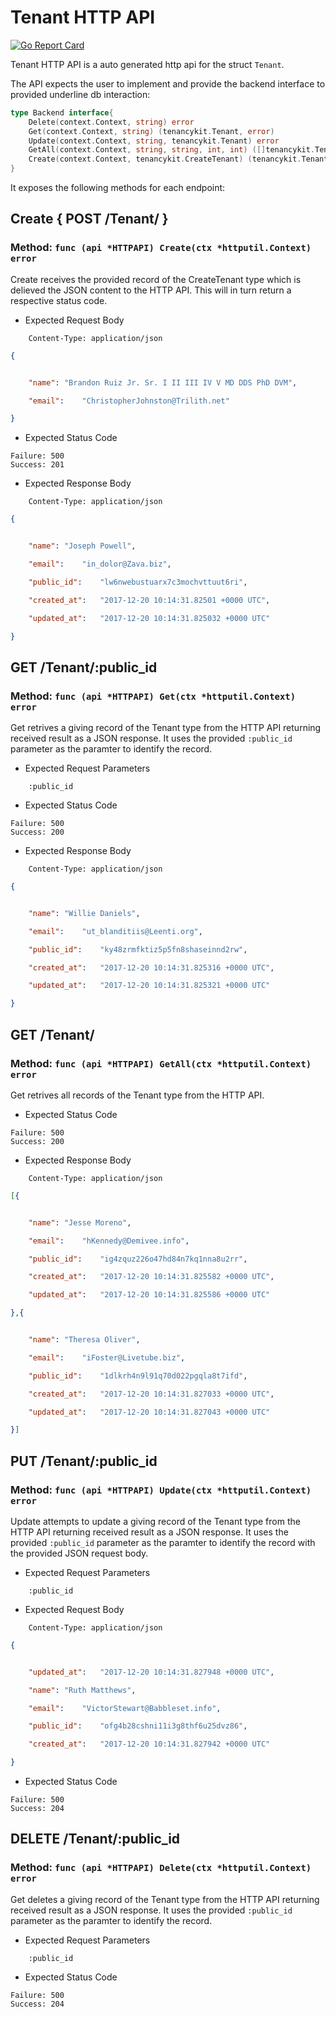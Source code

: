 Tenant HTTP API 
===============================

[![Go Report Card](https://goreportcard.com/badge/github.com/gokit/tenancykit/api/tenantapi)](https://goreportcard.com/report/github.com/gokit/tenancykit/api/tenantapi)

Tenant HTTP API is a auto generated http api for the struct `Tenant`.

The API expects the user to implement and provide the backend interface to provided underline db interaction:

```go
type Backend interface{
    Delete(context.Context, string) error
    Get(context.Context, string) (tenancykit.Tenant, error)
    Update(context.Context, string, tenancykit.Tenant) error
    GetAll(context.Context, string, string, int, int) ([]tenancykit.Tenant, int, error)
    Create(context.Context, tenancykit.CreateTenant) (tenancykit.Tenant, error)
}
```

It exposes the following methods for each endpoint:

## Create { POST /Tenant/ }
### Method: `func (api *HTTPAPI) Create(ctx *httputil.Context) error`

Create receives the provided record of the CreateTenant type which is delieved the 
JSON content to the HTTP API. This will in turn return a respective status code.

- Expected Request Body

```http
    Content-Type: application/json
```

```json
{


    "name":	"Brandon Ruiz Jr. Sr. I II III IV V MD DDS PhD DVM",

    "email":	"ChristopherJohnston@Trilith.net"

}
```

- Expected Status Code

```
Failure: 500
Success: 201
```

- Expected Response Body

```http
    Content-Type: application/json
```

```json
{


    "name":	"Joseph Powell",

    "email":	"in_dolor@Zava.biz",

    "public_id":	"lw6nwebustuarx7c3mochvttuut6ri",

    "created_at":	"2017-12-20 10:14:31.82501 +0000 UTC",

    "updated_at":	"2017-12-20 10:14:31.825032 +0000 UTC"

}
```

## GET /Tenant/:public_id
### Method: `func (api *HTTPAPI) Get(ctx *httputil.Context) error`

Get retrives a giving record of the Tenant type from the HTTP API returning received result as a JSON
response. It uses the provided `:public_id` parameter as the paramter to identify the record.

- Expected Request Parameters

```
    :public_id
```

- Expected Status Code

```
Failure: 500
Success: 200
```

- Expected Response Body

```http
    Content-Type: application/json
```

```json
{


    "name":	"Willie Daniels",

    "email":	"ut_blanditiis@Leenti.org",

    "public_id":	"ky48zrmfktiz5p5fn8shaseinnd2rw",

    "created_at":	"2017-12-20 10:14:31.825316 +0000 UTC",

    "updated_at":	"2017-12-20 10:14:31.825321 +0000 UTC"

}
```

## GET /Tenant/
### Method: `func (api *HTTPAPI) GetAll(ctx *httputil.Context) error`

Get retrives all records of the Tenant type from the HTTP API.

- Expected Status Code

```
Failure: 500
Success: 200
```

- Expected Response Body

```http
    Content-Type: application/json
```

```json
[{


    "name":	"Jesse Moreno",

    "email":	"hKennedy@Demivee.info",

    "public_id":	"ig4zquz226o47hd84n7kq1nna8u2rr",

    "created_at":	"2017-12-20 10:14:31.825582 +0000 UTC",

    "updated_at":	"2017-12-20 10:14:31.825586 +0000 UTC"

},{


    "name":	"Theresa Oliver",

    "email":	"iFoster@Livetube.biz",

    "public_id":	"1dlkrh4n9l91q70d022pgqla8t7ifd",

    "created_at":	"2017-12-20 10:14:31.827033 +0000 UTC",

    "updated_at":	"2017-12-20 10:14:31.827043 +0000 UTC"

}]
```

## PUT /Tenant/:public_id
### Method: `func (api *HTTPAPI) Update(ctx *httputil.Context) error`

Update attempts to update a giving record of the Tenant type from the HTTP API returning received result as a JSON
response. It uses the provided `:public_id` parameter as the paramter to identify the record with the provided JSON request body.

- Expected Request Parameters

```
    :public_id
```

- Expected Request Body

```http
    Content-Type: application/json
```

```json
{


    "updated_at":	"2017-12-20 10:14:31.827948 +0000 UTC",

    "name":	"Ruth Matthews",

    "email":	"VictorStewart@Babbleset.info",

    "public_id":	"ofg4b28cshni11i3g8thf6u25dvz86",

    "created_at":	"2017-12-20 10:14:31.827942 +0000 UTC"

}
```

- Expected Status Code

```
Failure: 500
Success: 204
```

## DELETE /Tenant/:public_id
### Method: `func (api *HTTPAPI) Delete(ctx *httputil.Context) error`

Get deletes a giving record of the Tenant type from the HTTP API returning received result as a JSON
response. It uses the provided `:public_id` parameter as the paramter to identify the record.

- Expected Request Parameters

```
    :public_id
```

- Expected Status Code

```
Failure: 500
Success: 204
```

